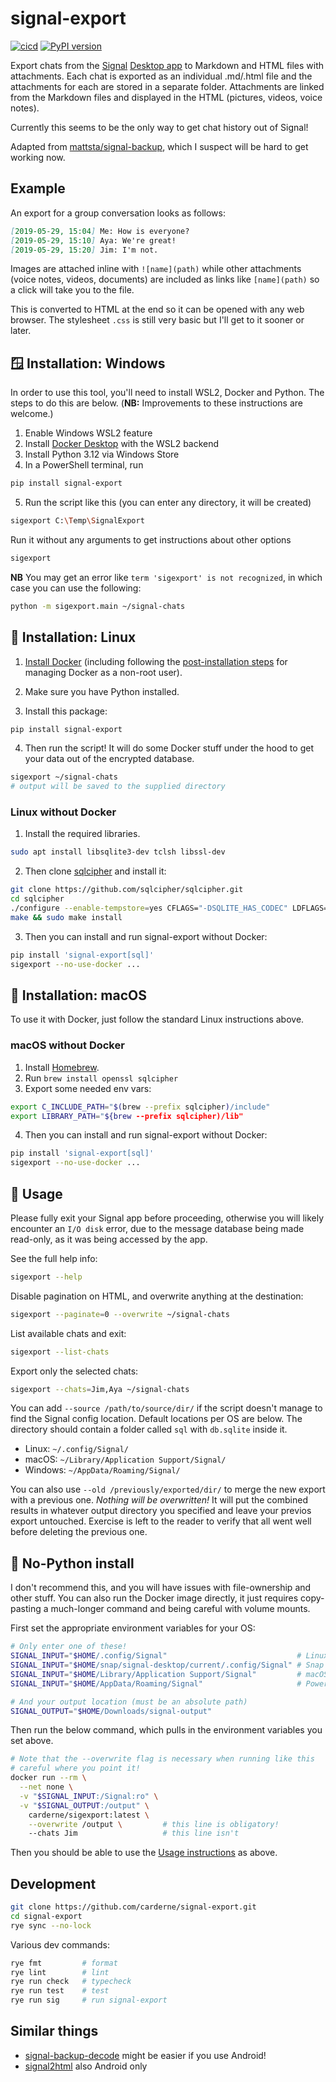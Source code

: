 # signal-export
[![cicd](https://github.com/carderne/signal-export/actions/workflows/cicd.yml/badge.svg)](https://github.com/carderne/signal-export/actions/workflows/cicd.yml)
[![PyPI version](https://badge.fury.io/py/signal-export.svg)](https://pypi.org/project/signal-export/)

Export chats from the [Signal](https://www.signal.org/) [Desktop app](https://www.signal.org/download/) to Markdown and HTML files with attachments. Each chat is exported as an individual .md/.html file and the attachments for each are stored in a separate folder. Attachments are linked from the Markdown files and displayed in the HTML (pictures, videos, voice notes).

Currently this seems to be the only way to get chat history out of Signal!

Adapted from [mattsta/signal-backup](https://github.com/mattsta/signal-backup), which I suspect will be hard to get working now.

## Example
An export for a group conversation looks as follows:
```markdown
[2019-05-29, 15:04] Me: How is everyone?
[2019-05-29, 15:10] Aya: We're great!
[2019-05-29, 15:20] Jim: I'm not.
```

Images are attached inline with `![name](path)` while other attachments (voice notes, videos, documents) are included as links like `[name](path)` so a click will take you to the file.

This is converted to HTML at the end so it can be opened with any web browser. The stylesheet `.css` is still very basic but I'll get to it sooner or later.

## 🪟 Installation: Windows
<!-- If you need step-by-step instructions on things like enabling WSL2, please see the dedicated [Windows Installation](./INSTALLATION.md) instructions. -->

In order to use this tool, you'll need to install WSL2, Docker and Python.
The steps to do this are below.
(**NB:** Improvements to these instructions are welcome.)

1. Enable Windows WSL2 feature
2. Install [Docker Desktop](https://docs.docker.com/get-docker/) with the WSL2 backend
3. Install Python 3.12 via Windows Store
4. In a PowerShell terminal, run
```bash
pip install signal-export
```
5. Run the script like this (you can enter any directory, it will be created)
```bash
sigexport C:\Temp\SignalExport
```
Run it without any arguments to get instructions about other options
```bash
sigexport
```

**NB** You may get an error like `term 'sigexport' is not recognized`, in which case you can use the following:
```bash
python -m sigexport.main ~/signal-chats
```

## 🐧 Installation: Linux
1. [Install Docker](https://docs.docker.com/get-docker/) (including following the [post-installation steps](https://docs.docker.com/engine/install/linux-postinstall/) for managing Docker as a non-root user).  
2. Make sure you have Python installed.

3. Install this package:
```bash
pip install signal-export
```

4. Then run the script! It will do some Docker stuff under the hood to get your data out of the encrypted database.
```bash
sigexport ~/signal-chats
# output will be saved to the supplied directory
```

### Linux without Docker
1. Install the required libraries.
```bash
sudo apt install libsqlite3-dev tclsh libssl-dev
```

2. Then clone [sqlcipher](https://github.com/sqlcipher/sqlcipher) and install it:
```bash
git clone https://github.com/sqlcipher/sqlcipher.git
cd sqlcipher
./configure --enable-tempstore=yes CFLAGS="-DSQLITE_HAS_CODEC" LDFLAGS="-lcrypto -lsqlite3"
make && sudo make install
```

3. Then you can install and run signal-export without Docker:
```bash
pip install 'signal-export[sql]'
sigexport --no-use-docker ...
```

## 🍏 Installation: macOS
To use it with Docker, just follow the standard Linux instructions above.

### macOS without Docker
1. Install [Homebrew](https://brew.sh).
2. Run `brew install openssl sqlcipher`
3. Export some needed env vars:
```bash
export C_INCLUDE_PATH="$(brew --prefix sqlcipher)/include"
export LIBRARY_PATH="${brew --prefix sqlcipher)/lib"
```

4. Then you can install and run signal-export without Docker:
```bash
pip install 'signal-export[sql]'
sigexport --no-use-docker ...
```

## 🚀 Usage
Please fully exit your Signal app before proceeding, otherwise you will likely encounter an `I/O disk` error, due to the message database being made read-only, as it was being accessed by the app.

See the full help info:
```bash
sigexport --help
```

Disable pagination on HTML, and overwrite anything at the destination:
```bash
sigexport --paginate=0 --overwrite ~/signal-chats
```

List available chats and exit:
```bash
sigexport --list-chats
```

Export only the selected chats:
```bash
sigexport --chats=Jim,Aya ~/signal-chats
```

You can add `--source /path/to/source/dir/` if the script doesn't manage to find the Signal config location.
Default locations per OS are below.
The directory should contain a folder called `sql` with `db.sqlite` inside it.
- Linux: `~/.config/Signal/`
- macOS: `~/Library/Application Support/Signal/`
- Windows: `~/AppData/Roaming/Signal/`

You can also use `--old /previously/exported/dir/` to merge the new export with a previous one.
_Nothing will be overwritten!_
It will put the combined results in whatever output directory you specified and leave your previos export untouched.
Exercise is left to the reader to verify that all went well before deleting the previous one.

## 🗻 No-Python install
I don't recommend this, and you will have issues with file-ownership and other stuff.
You can also run the Docker image directly, it just requires copy-pasting a much-longer command and being careful with volume mounts.

First set the appropriate environment variables for your OS:
```bash
# Only enter one of these!
SIGNAL_INPUT="$HOME/.config/Signal"                             # Linux
SIGNAL_INPUT="$HOME/snap/signal-desktop/current/.config/Signal" # Snap
SIGNAL_INPUT="$HOME/Library/Application Support/Signal"         # macOS
SIGNAL_INPUT="$HOME/AppData/Roaming/Signal"                     # Powershell

# And your output location (must be an absolute path)
SIGNAL_OUTPUT="$HOME/Downloads/signal-output"
```

Then run the below command, which pulls in the environment variables you set above.
```bash
# Note that the --overwrite flag is necessary when running like this
# careful where you point it!
docker run --rm \
  --net none \
  -v "$SIGNAL_INPUT:/Signal:ro" \
  -v "$SIGNAL_OUTPUT:/output" \
    carderne/sigexport:latest \
    --overwrite /output \         # this line is obligatory!
    --chats Jim                   # this line isn't
```

Then you should be able to use the [Usage instructions](#usage) as above.

## Development
```bash
git clone https://github.com/carderne/signal-export.git
cd signal-export
rye sync --no-lock
```

Various dev commands:
```bash
rye fmt         # format
rye lint        # lint
rye run check   # typecheck
rye run test    # test
rye run sig     # run signal-export
```

## Similar things
- [signal-backup-decode](https://github.com/pajowu/signal-backup-decode) might be easier if you use Android!
- [signal2html](https://github.com/GjjvdBurg/signal2html) also Android only
